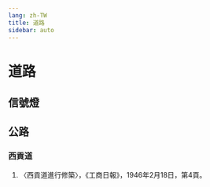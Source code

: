 ```yaml
---
lang: zh-TW
title: 道路
sidebar: auto
---
```


# 道路
## 信號燈
## 公路
### 西貢道
1. 〈西貢道進行修築〉，《工商日報》，1946年2月18日，第4頁。